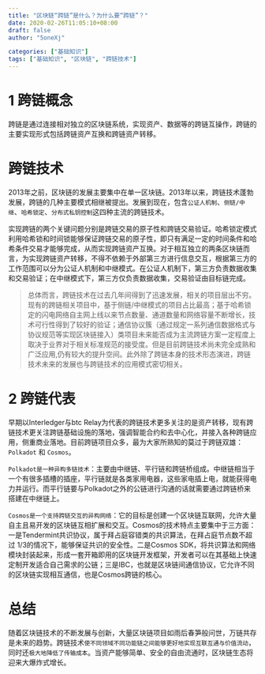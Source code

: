 ```yaml
---
title: "区块链“跨链”是什么？为什么要“跨链”？"
date: 2020-02-26T11:05:10+08:00
draft: false
author: "5oneXj"

categories: ["基础知识"]
tags: ["基础知识", "区块链", "跨链技术"]
---
```


# 1 跨链概念
跨链是通过连接相对独立的区块链系统，实现资产、数据等的跨链互操作，跨链的主要实现形式包括跨链资产互换和跨链资产转移。

# 跨链技术
2013年之前，区块链的发展主要集中在单一区块链。2013年以来，跨链技术蓬勃发展，跨链的几种主要模式相继被提出。发展到现在，包含`公证人机制`、`侧链/中继`、`哈希锁定`、`分布式私钥控制`这四种主流的跨链技术。

实现跨链的两个关键问题分别是跨链交易的原子性和跨链交易验证。哈希锁定模式利用哈希锁和时间锁能够保证跨链交易的原子性，即只有满足一定的时间条件和哈希条件交易才能够完成，从而实现跨链资产互换。对于相互独立的两条区块链而言，为实现跨链资产转移，不得不依赖于外部第三方进行信息交互，根据第三方的工作范围可以分为公证人机制和中继模式。在公证人机制下，第三方负责数据收集和交易验证；在中继模式下，第三方仅负责数据收集，交易验证由目标链完成。

> 总体而言，跨链技术在过去几年间得到了迅速发展，相关的项目层出不穷。现有的跨链相关项目中，基于侧链/中继模式的项目占比最高；基于哈希锁定的闪电网络自主网上线以来节点数量、通道数量和网络容量不断增长，技术可行性得到了较好的验证；通信协议簇（通过规定一系列通信数据格式与协议规范等实现区块链接入）类项目未来能否成为主流跨链方案一定程度上取决于业界对于相关标准规范的接受度。但是目前跨链技术尚未完全成熟和广泛应用,仍有较大的提升空间。此外除了跨链本身的技术形态演进，跨链技术未来的发展也与跨链技术的应用模式密切相关。

# 2 跨链代表
早期以Interledger与btc Relay为代表的跨链技术更多关注的是资产转移，现有跨链技术更关注跨链基础设施的落地，强调智能合约和去中心化，并接入各种跨链应用，侧重商业落地。目前跨链项目众多，最为大家所熟知的莫过于跨链双雄：`Polkadot` 和 `Cosmos`。

`Polkadot是一种异构多链技术`：主要由中继链、平行链和跨链桥组成。中继链相当于一个有很多插槽的插座，平行链就是各类家用电器，这些家电插上电，就能获得电力并运行。而平行链要与Polkadot之外的公链进行沟通的话就需要通过跨链桥来搭建在中继链上。

`Cosmos是一个支持跨链交互的异构网络`：它的目标是创建一个区块链互联网，允许大量自主且易开发的区块链互相扩展和交互。Cosmos的技术特点主要集中于三方面：一是Tendermint共识协议，属于拜占庭容错类的共识算法，在拜占庭节点数不超过 1/3的情况下，能够保证共识的安全性。二是Cosmos SDK，将共识算法和网络模块封装起来，形成一套开箱即用的区块链开发框架，开发者可以在其基础上快速定制开发适合自己需求的公链；三是IBC，也就是区块链间通信协议，它允许不同的区块链实现相互通信，也是Cosmos跨链的核心。

# 总结
随着区块链技术的不断发展与创新，大量区块链项目如雨后春笋般问世，万链共存是未来的趋势。跨链技术`使不同领域不同功能链之间能够更好地实现互联互通与价值流动`，同时还`极大地降低了传输成本`。当资产能够简单、安全的自由流通时，区块链生态将迎来大爆炸式增长。